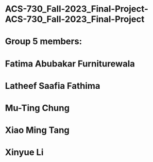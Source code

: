 # ACS-730_Fall-2023_Final-Project-ACS-730_Fall-2023_Final-Project
# Group 5 members:
# Fatima Abubakar Furniturewala
# Latheef Saafia Fathima
# Mu-Ting Chung
# Xiao Ming Tang
# Xinyue Li
